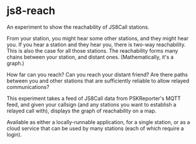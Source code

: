 # js8-reach

An experiment to show the reachability of JS8Call stations. 

From your station, you might hear some other stations, and they might hear you. If you hear a station and they hear you, there is two-way reachability. This is also the case for all those stations. The reachability forms many chains between your station, and distant ones. (Mathematically, it's a graph.)

How far can you reach? Can you reach your distant friend? Are there paths between you and other stations that are sufficiently reliable to allow relayed communications?

This experiment takes a feed of JS8Call data from PSKReporter's MQTT feed, and given your callsign (and any stations you want to establish a relayed call with), displays the graph of reachability on a map.

Available as either a locally-runnable application, for a single station, or as a cloud service that can be used by many stations (each of which require a login).



